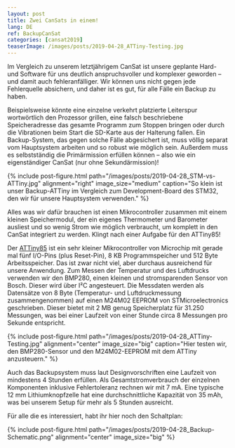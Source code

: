 ```yaml
---
layout: post
title: Zwei CanSats in einem!
lang: DE
ref: BackupCanSat
categories: [cansat2019]
teaserImage: /images/posts/2019-04-28_ATTiny-Testing.jpg
---
```


Im Vergleich zu unserem letztjährigem CanSat ist unsere geplante Hard- und Software für uns deutlich anspruchsvoller und komplexer geworden – und damit auch fehleranfälliger. Wir können uns nicht gegen jede Fehlerquelle absichern, und daher ist es gut, für alle Fälle ein Backup zu haben. 

Beispielsweise könnte eine einzelne verkehrt platzierte Leiterspur wortwörtlich den Prozessor grillen, eine falsch beschriebene Speicheradresse das gesamte Programm zum Stoppen bringen oder durch die Vibrationen beim Start die SD-Karte aus der Halterung fallen. Ein Backup-System, das gegen solche Fälle abgesichert ist, muss völlig separat vom Hauptsystem arbeiten und so robust wie möglich sein. Außerdem muss es selbstständig die Primärmission erfüllen können – also wie ein eigenständiger CanSat (nur ohne Sekundärmission)!

{% include post-figure.html path="/images/posts/2019-04-28_STM-vs-ATTiny.jpg" alignment="right" image_size="medium" caption="So klein ist unser Backup-ATTiny im Vergleich zum Development-Board des STM32, den wir für unsere Hauptsystem verwenden." %}

Alles was wir dafür brauchen ist einen Mikrocontroller zusammen mit einem kleinen Speichermodul, der ein eigenes Thermometer und Barometer ausliest und so wenig Strom wie möglich verbraucht, um komplett in den CanSat integriert zu werden. Klingt nach einer Aufgabe für den ATTiny85!

Der [ATTiny85](https://www.microchip.com/wwwproducts/en/ATtiny85) ist ein sehr kleiner Mikrocontroller von Microchip mit gerade mal fünf I/O-Pins (plus Reset-Pin), 8 KB Programmspeicher und 512 Byte Arbeitsspeicher. Das ist zwar nicht viel, aber durchaus ausreichend für unsere Anwendung. Zum Messen der Temperatur und des Luftdrucks verwenden wir den BMP280, einen kleinen und stromsparenden Sensor von Bosch. Dieser wird über I²C angesteuert. Die Messdaten werden als Datensätze von 8 Byte (Temperatur- und Luftdruckmessung zusammengenommen) auf einen M24M02 EEPROM von STMicroelectronics geschrieben. Dieser bietet mit 2 MB genug Speicherplatz für 31.250 Messungen, was bei einer Laufzeit von einer Stunde circa 8 Messungen pro Sekunde entspricht.

{% include post-figure.html path="/images/posts/2019-04-28_ATTiny-Testing.jpg" alignment="center" image_size="big" caption="Hier testen wir, den BMP280-Sensor und den M24M02-EEPROM mit dem ATTiny anzusteuern." %}

Auch das Backupsystem muss laut Designvorschriften eine Laufzeit von mindestens 4 Stunden erfüllen. Als Gesamtstromverbrauch der einzelnen Komponenten inklusive Fehlertoleranz rechnen wir mit 7 mA. Eine typische 12 mm Lithiumknopfzelle hat eine durchschnittliche Kapazität von 35 mAh, was bei unserem Setup für mehr als 5 Stunden ausreicht.

Für alle die es interessiert, habt ihr hier noch den Schaltplan:

{% include post-figure.html path="/images/posts/2019-04-28_Backup-Schematic.png" alignment="center" image_size="big" %}
